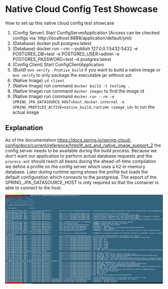 # Native Cloud Config Test Showcase

How to set up this native cloud config test showcase

1. (Config Server) Start ConfigServerApplication (Access can be checked configs via: http://localhost:8888/application/default/yml)
2. (Database) docker pull postgres:latest
3. (Database) docker run --rm --publish 127.0.0.1:5432:5432 -e POSTGRES_DB=test -e POSTGRES_USER=admin -e POSTGRES_PASSWORD=test -d postgres:latest
4. (Config Client) Start ConfigClientApplication
5. (Build) `mvn verify -Pnative_build` if you want to build a native image or `mvn verify` to only package the executable jar without aot.
6. (Native Image) `cd client`
7. (Native Image) run command `docker build -t testimg .`
8. (Native Image) run command `docker images` to find the image id
9. (Native Image) run command `docker run --rm -e SPRING_JPA_DATASOURCE_HOST=host.docker.internal -e SPRING_PROFILES_ACTIVE=native_build,runtime <image_id>` to run the actual image

## Explanation

As of the documentation https://docs.spring.io/spring-cloud-config/docs/current/reference/html/#_aot_and_native_image_support_2 the config server needs
to be available during the build process. Because we don't want our application to perform actual database requests and the `process-aot` should reach all
beans during the ahead-of-time compilation we define a profile on the config server which uses a h2 in-memory database. Later during runtime spring shows the profile
but loads the default configuration which connects to the postgresql. The export of the SPRING_JPA_DATASOURCE_HOST is only required so that the container is able
to connect to the host.

![screenshot.png](screenshot.png)